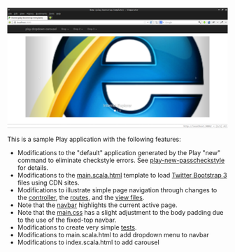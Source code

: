 ![screenshot](doc/play-dropdown-carousel.png)

This is a sample Play application with the following features:

  * Modifications to the "default" application generated by the Play "new" command to eliminate
    checkstyle errors. See [play-new-passcheckstyle](http://ics-software-engineering.github.io/play-new-passcheckstyle/)
    for details.
  * Modifications to the [main.scala.html](https://github.com/ics-software-engineering/play-bootstrap-template/blob/master/app/views/main.scala.html) template to load [Twitter Bootstrap 3](http://getbootstrap.com/) files using CDN sites.
  * Modifications to illustrate simple page navigation through changes to the [controller](https://github.com/ics-software-engineering/play-bootstrap-template/blob/master/app/controllers/Application.java), 
    the [routes](https://github.com/ics-software-engineering/play-bootstrap-template/blob/master/conf/routes), and
    the [view files](https://github.com/ics-software-engineering/play-bootstrap-template/tree/master/app/views).
  * Note that the [navbar](https://github.com/ics-software-engineering/play-bootstrap-template/blob/master/app/views/main.scala.html) highlights the current active page.
  * Note that the [main.css](https://github.com/ics-software-engineering/play-bootstrap-template/blob/master/public/stylesheets/main.css) has a 
    slight adjustment to the body padding due to the use of the fixed-top navbar.  
  * Modifications to create very simple [tests](https://github.com/ics-software-engineering/play-bootstrap-template/tree/master/test/test).
  * Modifications to main.scala.html to add dropdown menu to navbar
  * Modifications to index.scala.html to add carousel
  


